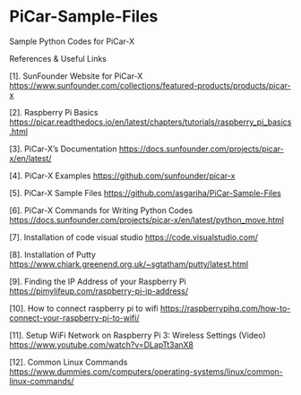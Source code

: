 # PiCar-Sample-Files
Sample Python Codes for PiCar-X 

References & Useful Links

[1]. SunFounder Website for PiCar-X
https://www.sunfounder.com/collections/featured-products/products/picar-x

[2]. Raspberry Pi Basics
https://picar.readthedocs.io/en/latest/chapters/tutorials/raspberry_pi_basics.html 

[3]. PiCar-X’s Documentation
https://docs.sunfounder.com/projects/picar-x/en/latest/

[4]. PiCar-X Examples
https://github.com/sunfounder/picar-x

[5]. PiCar-X Sample Files
https://github.com/asgariha/PiCar-Sample-Files

[6]. PiCar-X Commands for Writing Python Codes
https://docs.sunfounder.com/projects/picar-x/en/latest/python_move.html

[7]. Installation of code visual studio
https://code.visualstudio.com/

[8]. Installation of Putty
https://www.chiark.greenend.org.uk/~sgtatham/putty/latest.html

[9]. Finding the IP Address of your Raspberry Pi
https://pimylifeup.com/raspberry-pi-ip-address/

[10]. How to connect raspberry pi to wifi 
https://raspberrypihq.com/how-to-connect-your-raspberry-pi-to-wifi/

[11]. Setup WiFi Network on Raspberry Pi 3: Wireless Settings (Video)
https://www.youtube.com/watch?v=DLapTt3anX8

[12]. Common Linux Commands
https://www.dummies.com/computers/operating-systems/linux/common-linux-commands/
